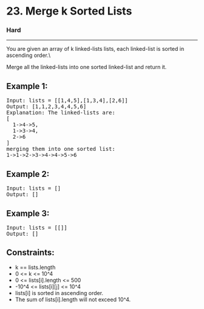# 23. Merge k Sorted Lists

### Hard

---

You are given an array of k linked-lists lists, each linked-list is sorted in ascending order.\

Merge all the linked-lists into one sorted linked-list and return it.

## Example 1:

<pre>
Input: lists = [[1,4,5],[1,3,4],[2,6]]
Output: [1,1,2,3,4,4,5,6]
Explanation: The linked-lists are:
[
  1->4->5,
  1->3->4,
  2->6
]
merging them into one sorted list:
1->1->2->3->4->4->5->6
</pre>

## Example 2:

<pre>
Input: lists = []
Output: []
</pre>

## Example 3:

<pre>
Input: lists = [[]]
Output: []
</pre>

## Constraints:

- k == lists.length
- 0 <= k <= 10^4
- 0 <= lists[i].length <= 500
- -10^4 <= lists[i][j] <= 10^4
- lists[i] is sorted in ascending order.
- The sum of lists[i].length will not exceed 10^4.
